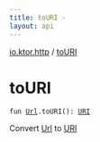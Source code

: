 ```yaml
---
title: toURI - 
layout: api
---
```


<div class='api-docs-breadcrumbs'><a href="index.html">io.ktor.http</a> / <a href="./to-u-r-i.html">toURI</a></div>

# toURI

<div class="signature"><code><span class="keyword">fun </span><a href="-url/index.html"><span class="identifier">Url</span></a><span class="symbol">.</span><span class="identifier">toURI</span><span class="symbol">(</span><span class="symbol">)</span><span class="symbol">: </span><a href="http://docs.oracle.com/javase/6/docs/api/java/net/URI.html"><span class="identifier">URI</span></a></code></div>

Convert <a href="-url/index.html">Url</a> to <a href="http://docs.oracle.com/javase/6/docs/api/java/net/URI.html">URI</a>

